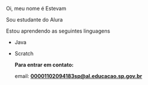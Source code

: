 Oi, meu nome é Estevam

Sou estudante do Alura

Estou aprendendo as seguintes linguagens
* Java
* Scratch

  **Para entrar em contato:**
  
  email: **00001102094183sp@al.educacao.sp.gov.br**
